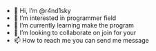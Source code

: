 - 👋 Hi, I’m @r4nd1sky
- 👀 I’m interested in programmer field
- 🌱 I’m currently learning make the program
- 💞️ I’m looking to collaborate on join for your
- 📫 How to reach me you can send me message 

<!---
r4nd1sky/r4nd1sky is a ✨ special ✨ repository because its `README.md` (this file) appears on your GitHub profile.
You can click the Preview link to take a look at your changes.
--->
